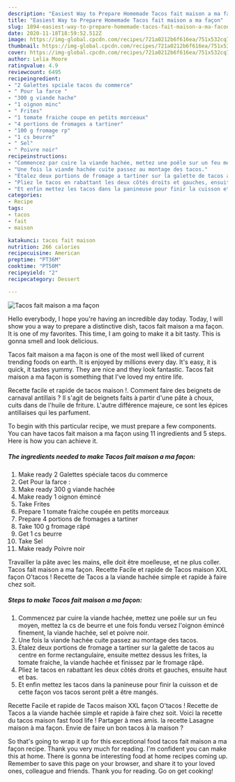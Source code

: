 ```yaml
---
description: "Easiest Way to Prepare Homemade Tacos fait maison a ma façon"
title: "Easiest Way to Prepare Homemade Tacos fait maison a ma façon"
slug: 1894-easiest-way-to-prepare-homemade-tacos-fait-maison-a-ma-facon
date: 2020-11-18T18:59:52.512Z
image: https://img-global.cpcdn.com/recipes/721a0212b6f616ea/751x532cq70/tacos-fait-maison-a-ma-facon-photo-principale-de-la-recette.jpg
thumbnail: https://img-global.cpcdn.com/recipes/721a0212b6f616ea/751x532cq70/tacos-fait-maison-a-ma-facon-photo-principale-de-la-recette.jpg
cover: https://img-global.cpcdn.com/recipes/721a0212b6f616ea/751x532cq70/tacos-fait-maison-a-ma-facon-photo-principale-de-la-recette.jpg
author: Lelia Moore
ratingvalue: 4.9
reviewcount: 6495
recipeingredient:
- "2 Galettes spciale tacos du commerce"
- " Pour la farce "
- "300 g viande hache"
- "1 oignon minc"
- " Frites"
- "1 tomate fraiche coupe en petits morceaux"
- "4 portions de fromages a tartiner"
- "100 g fromage rp"
- "1 cs beurre"
- " Sel"
- " Poivre noir"
recipeinstructions:
- "Commencez par cuire la viande hachée, mettez une poêle sur un feu moyen, mettez la cs de beurre et une fois fondu versez l&#39;oignon émincé finement, la viande hachée, sel et poivre noir."
- "Une fois la viande hachée cuite passez au montage des tacos."
- "Étalez deux portions de fromage a tartiner sur la galette de tacos au centre en forme rectangulaire, ensuite mettez dessus les frites, la tomate fraiche, la viande hachée et finissez par le fromage râpé."
- "Pliez le tacos en rabattant les deux côtés droits et gauches, ensuite haut et bas."
- "Et enfin mettez les tacos dans la panineuse pour finir la cuisson et de cette façon vos tacos seront prêt a être mangés."
categories:
- Recipe
tags:
- tacos
- fait
- maison

katakunci: tacos fait maison 
nutrition: 266 calories
recipecuisine: American
preptime: "PT36M"
cooktime: "PT50M"
recipeyield: "2"
recipecategory: Dessert

---
```



![Tacos fait maison a ma façon](https://img-global.cpcdn.com/recipes/721a0212b6f616ea/751x532cq70/tacos-fait-maison-a-ma-facon-photo-principale-de-la-recette.jpg)

Hello everybody, I hope you're having an incredible day today. Today, I will show you a way to prepare a distinctive dish, tacos fait maison a ma façon. It is one of my favorites. This time, I am going to make it a bit tasty. This is gonna smell and look delicious.

Tacos fait maison a ma façon is one of the most well liked of current trending foods on earth. It is enjoyed by millions every day. It's easy, it is quick, it tastes yummy. They are nice and they look fantastic. Tacos fait maison a ma façon is something that I've loved my entire life.

Recette facile et rapide de tacos maison !. Comment faire des beignets de carnaval antillais ? Il s&#39;agit de beignets faits à partir d&#39;une pâte à choux, cuits dans de l&#39;huile de friture. L&#39;autre différence majeure, ce sont les épices antillaises qui les parfument.


To begin with this particular recipe, we must prepare a few components. You can have tacos fait maison a ma façon using 11 ingredients and 5 steps. Here is how you can achieve it.

<!--inarticleads1-->

##### The ingredients needed to make Tacos fait maison a ma façon:

1. Make ready 2 Galettes spéciale tacos du commerce
1. Get  Pour la farce :
1. Make ready 300 g viande hachée
1. Make ready 1 oignon émincé
1. Take  Frites
1. Prepare 1 tomate fraiche coupée en petits morceaux
1. Prepare 4 portions de fromages a tartiner
1. Take 100 g fromage râpé
1. Get 1 cs beurre
1. Take  Sel
1. Make ready  Poivre noir


Travailler la pâte avec les mains, elle doit être moelleuse, et ne plus coller. Tacos fait maison a ma façon. Recette Facile et rapide de Tacos maison XXL façon O&#39;tacos ! Recette de Tacos a la viande hachée simple et rapide à faire chez soit. 

<!--inarticleads2-->

##### Steps to make Tacos fait maison a ma façon:

1. Commencez par cuire la viande hachée, mettez une poêle sur un feu moyen, mettez la cs de beurre et une fois fondu versez l&#39;oignon émincé finement, la viande hachée, sel et poivre noir.
1. Une fois la viande hachée cuite passez au montage des tacos.
1. Étalez deux portions de fromage a tartiner sur la galette de tacos au centre en forme rectangulaire, ensuite mettez dessus les frites, la tomate fraiche, la viande hachée et finissez par le fromage râpé.
1. Pliez le tacos en rabattant les deux côtés droits et gauches, ensuite haut et bas.
1. Et enfin mettez les tacos dans la panineuse pour finir la cuisson et de cette façon vos tacos seront prêt a être mangés.


Recette Facile et rapide de Tacos maison XXL façon O&#39;tacos ! Recette de Tacos a la viande hachée simple et rapide à faire chez soit. Voici la recette du tacos maison fast food life ! Partager à mes amis. la recette Lasagne maison à ma façon. Envie de faire un bon tacos à la maison ? 

So that's going to wrap it up for this exceptional food tacos fait maison a ma façon recipe. Thank you very much for reading. I'm confident you can make this at home. There is gonna be interesting food at home recipes coming up. Remember to save this page on your browser, and share it to your loved ones, colleague and friends. Thank you for reading. Go on get cooking!
